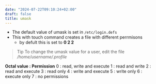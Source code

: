 ```yaml
---
date: "2024-07-22T09:10:24+02:00"
draft: false
title: umask
---
```


- The default value of umask is set in `/etc/login.defs`
-   This with touch command creates a file with different perrmisons
    -   by defult this is set to **0 2 2**
 

> Tip
> To change the umask value for a user, edit the file
> */home/username/.profile*

**Octal value : Permission**
0 : read, write and execute
1 : read and write
2 : read and execute
3 : read only
4 : write and execute
5 : write only
6 : execute only
7 : no permissions


